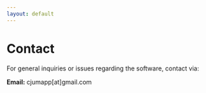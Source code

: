 ```yaml
---
layout: default
---
```


# Contact

For general inquiries or issues regarding the software, contact via:

**Email:** cjumapp[at]gmail.com
